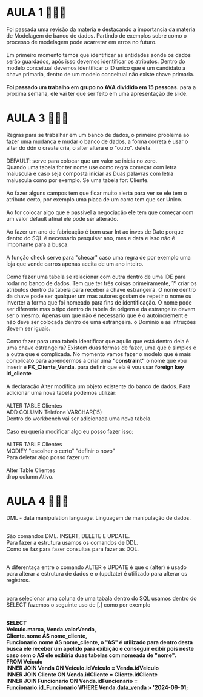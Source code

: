 # AULA 1 👨🏻‍💻
<p>Foi passada uma revisão da materia e destacando a importancia da materia de Modelagem de banco de dados. Partindo de exemplos sobre como o processo de modelagem pode acarretar em erros no futuro.
<br><br>
Em primeiro momento temos que identificar as entidades aonde os dados serão guardados, após isso devemos identificar os atributos. Dentro do modelo conceitual devemos identificar o ID unico que é um candidato a chave primaria, dentro de um modelo conceitual não existe chave primaria.
<br><br>
<b>Foi passado um trabalho em grupo no AVA dividido em 15 pessoas.</b> para a proxima semana, ele vai ter que ser feito em uma apresentação de slide.</p>

# AULA 3 👨🏻‍💻
<p>Regras para se trabalhar em um banco de dados, o primeiro problema ao fazer uma mudança e mudar o banco de dados, a forma correta é usar o alter do ddn o create cria, o alter altera e o "outro". deleta.
<br><br>
DEFAULT: serve para colocar que um valor se inicia no zero.<br>Quando uma tabela for ter nome use como regra começar com letra maiuscula e caso seja composta iniciar as Duas palavras com letra maiuscula como por exemplo. Se uma tabela for: Cliente.
<br><br>
Ao fazer alguns campos tem que ficar muito alerta para ver se ele tem o atributo certo, por exemplo uma placa de um carro tem que ser Unico.
<br><br>
Ao for colocar algo que é passivel a negociação ele tem que começar com um valor default afinal ele pode ser alterado.
<br><br>
Ao fazer um ano de fabricação é bom usar Int ao inves de Date porque dentro do SQL é necessario pesquisar ano, mes e data e isso não é importante para a busca.
<br><br>
A função check serve para "checar" caso uma regra de por exemplo uma loja que vende carros apenas aceita de um ano inteiro.
<br><br>
Como fazer uma tabela se relacionar com outra dentro de uma IDE para rodar no banco de dados. Tem que ter três coisas primeiramente, 1º criar os atributos dentro da tabela para receber a chave estrangeira. O nome dentro da chave pode ser qualquer um mas autores gostam de repetir o nome ou inverter a forma que foi nomeado para fins de identificação. O nome pode ser diferente mas o tipo dentro da tabela de origem e da estrangeira devem ser o mesmo. Apenas um que não é necessario que é o autoincrement e não deve ser colocada dentro de uma estrangeira. o Dominio e as intruções devem ser iguais.
<br><br>
Como fazer para uma tabela identificar que aquilo que está dentro dela é uma chave estrangeira? Existem duas formas de fazer, uma que é simples e a outra que é complicada. No momento vamos fazer o modelo que é mais complicato para aprendermos a criar uma <B>"constraint"</B> o nome que vou inserir é <B>FK_Cliente_Venda</B>. para definir que ela é vou usar <B>foreign key id_cliente</B>
<br><br>
A declaração Alter modifica um objeto existente do banco de dados. Para adicionar uma nova tabela podemos utilizar:<br><br>
ALTER TABLE Clientes<br>
ADD COLUMN Telefone VARCHAR(15)<br>
Dentro do workbench vai ser adicionada uma nova tabela.<br><br>
Caso eu queria modificar algo eu posso fazer isso:<br><br>
ALTER TABLE Clientes<br>
MODIFY "escolher o certo" "definir o novo"<br>
Para deletar algo posso fazer um:<br><br>
Alter Table Clientes<br>
drop column Ativo.

# AULA 4 👨🏻‍💻

DML - data manipulation language. Linguagem de manipulação de dados.<br><br>

São comandos DML. INSERT, DELETE E UPDATE.<br>
Para fazer a estrutura usamos os comandos de DDL.<br>
Como se faz para fazer consultas para fazer as DQL.<br><br>

A diferentaça entre o comando ALTER e UPDATE é que o (alter) é usado para alterar a estrutura de dados e o (updtate) é utilizado para alterar os registros.<br><br>

para selecionar uma coluna de uma tabala dentro do SQL usamos dentro do SELECT fazemos o seguinte uso de [.] como por exemplo<br><br>

<b>SELECT<b><br>
<b>Veiculo.marca<b>, Venda.valorVenda,<br>
<b>Cliente.nome<b> AS  nome_cliente,<br>
Funcionario.nome AS nome_cliente,<b> o "AS" é utilizado para dentro desta busca ele receber um apelido para exibição e conseguir exibir pois neste caso sem o AS ele exibiria duas tabelas com nomeada de "nome".<br>
FROM Veiculo<br>
<b>INNER JOIN<b> Venda <b>ON<b> Veiculo.idVeiculo = Venda.idVeiculo<br>
INNER JOIN Cliente ON Venda.idCliente = Cliente.idCliente<br>
INNER JOIN Funcionario ON Venda.idFuncionario = Funcionario.id_Funcionario
WHERE Venda.data_venda > '2024-09-01;
</p>
